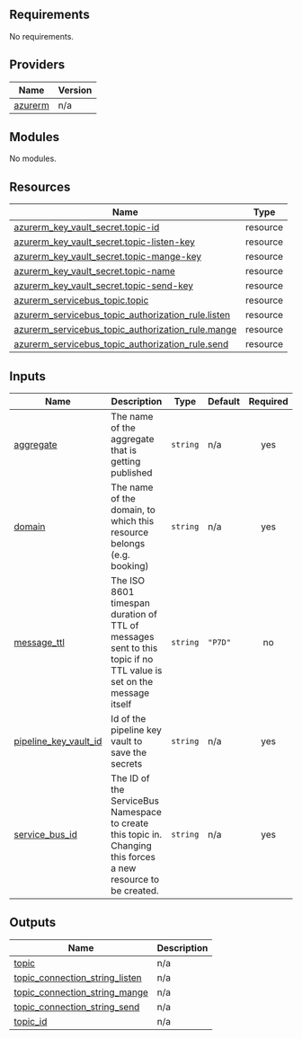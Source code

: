 <!-- BEGIN_TF_DOCS -->
## Requirements

No requirements.

## Providers

| Name | Version |
|------|---------|
| <a name="provider_azurerm"></a> [azurerm](#provider\_azurerm) | n/a |

## Modules

No modules.

## Resources

| Name | Type |
|------|------|
| [azurerm_key_vault_secret.topic-id](https://registry.terraform.io/providers/hashicorp/azurerm/latest/docs/resources/key_vault_secret) | resource |
| [azurerm_key_vault_secret.topic-listen-key](https://registry.terraform.io/providers/hashicorp/azurerm/latest/docs/resources/key_vault_secret) | resource |
| [azurerm_key_vault_secret.topic-mange-key](https://registry.terraform.io/providers/hashicorp/azurerm/latest/docs/resources/key_vault_secret) | resource |
| [azurerm_key_vault_secret.topic-name](https://registry.terraform.io/providers/hashicorp/azurerm/latest/docs/resources/key_vault_secret) | resource |
| [azurerm_key_vault_secret.topic-send-key](https://registry.terraform.io/providers/hashicorp/azurerm/latest/docs/resources/key_vault_secret) | resource |
| [azurerm_servicebus_topic.topic](https://registry.terraform.io/providers/hashicorp/azurerm/latest/docs/resources/servicebus_topic) | resource |
| [azurerm_servicebus_topic_authorization_rule.listen](https://registry.terraform.io/providers/hashicorp/azurerm/latest/docs/resources/servicebus_topic_authorization_rule) | resource |
| [azurerm_servicebus_topic_authorization_rule.mange](https://registry.terraform.io/providers/hashicorp/azurerm/latest/docs/resources/servicebus_topic_authorization_rule) | resource |
| [azurerm_servicebus_topic_authorization_rule.send](https://registry.terraform.io/providers/hashicorp/azurerm/latest/docs/resources/servicebus_topic_authorization_rule) | resource |

## Inputs

| Name | Description | Type | Default | Required |
|------|-------------|------|---------|:--------:|
| <a name="input_aggregate"></a> [aggregate](#input\_aggregate) | The name of the aggregate that is getting published | `string` | n/a | yes |
| <a name="input_domain"></a> [domain](#input\_domain) | The name of the domain, to which this resource belongs (e.g. booking) | `string` | n/a | yes |
| <a name="input_message_ttl"></a> [message\_ttl](#input\_message\_ttl) | The ISO 8601 timespan duration of TTL of messages sent to this topic if no TTL value is set on the message itself | `string` | `"P7D"` | no |
| <a name="input_pipeline_key_vault_id"></a> [pipeline\_key\_vault\_id](#input\_pipeline\_key\_vault\_id) | Id of the pipeline key vault to save the secrets | `string` | n/a | yes |
| <a name="input_service_bus_id"></a> [service\_bus\_id](#input\_service\_bus\_id) | The ID of the ServiceBus Namespace to create this topic in. Changing this forces a new resource to be created. | `string` | n/a | yes |

## Outputs

| Name | Description |
|------|-------------|
| <a name="output_topic"></a> [topic](#output\_topic) | n/a |
| <a name="output_topic_connection_string_listen"></a> [topic\_connection\_string\_listen](#output\_topic\_connection\_string\_listen) | n/a |
| <a name="output_topic_connection_string_mange"></a> [topic\_connection\_string\_mange](#output\_topic\_connection\_string\_mange) | n/a |
| <a name="output_topic_connection_string_send"></a> [topic\_connection\_string\_send](#output\_topic\_connection\_string\_send) | n/a |
| <a name="output_topic_id"></a> [topic\_id](#output\_topic\_id) | n/a |
<!-- END_TF_DOCS -->